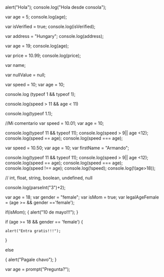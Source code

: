 alert("Hola");
console.log("Hola desde consola");

var age = 5;
console.log(age);

var isVerified = true;
console.log(isVerified);


var address = "Hungary";
console.log(address);

var age = 19;
console.log(age);

var price = 10.99;
console.log(price);

var name;

var nullValue = null;


var speed = 10;
var age = 10;

console.log (typeof 1 && typeof 1);

console.log(speed > 11 && age < 11)

console.log(typeof 1.1);

//Mi comentario
var speed = 10.01;
var age = 10;

console.log(typeof 11 && typeof 11);
console.log(speed > 9|| age <12);
console.log(speed == age);
console.log(speed === age);


var speed = 10.50;
var age = 10;
var firstName = "Armando";

console.log(typeof 11 && typeof 11);
console.log(speed > 9|| age <12);
console.log(speed == age);
console.log(speed === age);
console.log(speed !== age);
console.log(!speed);
console.log(!(age>18));

// int, float, string, boolean, undefined, null

console.log(parseInt("3")+2);

var age = 18;
var gender = "female";
var isMom = true;
var legalAgeFemale = (age >= && gender =='female');

if(isMom); {
alert("10 de mayo!!!");
}

if (age >= 18 && gender == 'female') {

    alert("Entra gratis!!!");
} 

else 

{
alert("Pagale chavo");
}



var age = prompt("Pregunta?");